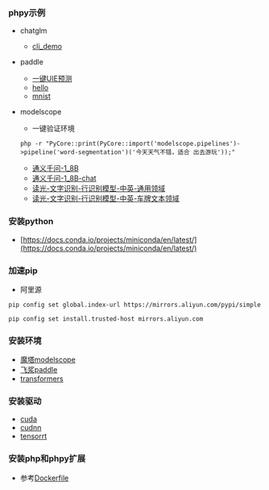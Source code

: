 ### phpy示例

- chatglm
  - [cli_demo](https://github.com/he426100/phpy-examples/blob/main/chatglm/cli_demo.php)

- paddle
  - [一键UIE预测](https://github.com/he426100/phpy-examples/blob/main/paddlenlp/test.php)
  - [hello](https://github.com/he426100/phpy-examples/blob/main/paddlenlp/hello.php)
  - [mnist](https://github.com/he426100/phpy-examples/blob/main/paddlenlp/mnist.php)

- modelscope
  - 一键验证环境  
  ```
  php -r "PyCore::print(PyCore::import('modelscope.pipelines')->pipeline('word-segmentation')('今天天气不错，适合 出去游玩'));"
  ```
  - [通义千问-1_8B](https://github.com/he426100/phpy-examples/blob/main/modelscope/qwen-1.8b.php)
  - [通义千问-1_8B-chat](https://github.com/he426100/phpy-examples/blob/main/modelscope/qwen-1.8b-chat.php)
  - [读光-文字识别-行识别模型-中英-通用领域](https://github.com/he426100/phpy-examples/blob/main/modelscope/ocr_recognition.php)
  - [读光-文字识别-行识别模型-中英-车牌文本领域](https://github.com/he426100/phpy-examples/blob/main/modelscope/ocr-recognition-licenseplate.php)
### 安装python
- [https://docs.conda.io/projects/miniconda/en/latest/](https://docs.conda.io/projects/miniconda/en/latest/)

### 加速pip
- 阿里源
```
pip config set global.index-url https://mirrors.aliyun.com/pypi/simple 

pip config set install.trusted-host mirrors.aliyun.com
```

### 安装环境
- [魔塔modelscope](https://modelscope.cn/docs/%E7%8E%AF%E5%A2%83%E5%AE%89%E8%A3%85)
- [飞浆paddle](https://www.paddlepaddle.org.cn/install/quick)
- [transformers](https://huggingface.co/docs/transformers/installation)

### 安装驱动
- [cuda](https://developer.nvidia.com/cuda-downloads)
- [cudnn](https://docs.nvidia.com/deeplearning/cudnn/install-guide/index.html#installlinux-tar)
- [tensorrt](https://docs.nvidia.com/deeplearning/tensorrt/install-guide/index.html#installing-tar)

### 安装php和phpy扩展
- 参考[Dockerfile](https://github.com/he426100/phpy-examples/blob/main/Dockerfile)
